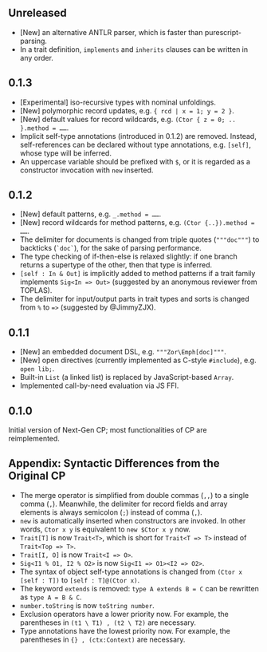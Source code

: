 ## Unreleased

- [New] an alternative ANTLR parser, which is faster than purescript-parsing.
- In a trait definition, `implements` and `inherits` clauses can be written in any order.

## 0.1.3

- [Experimental] iso-recursive types with nominal unfoldings.
- [New] polymorphic record updates, e.g. `{ rcd | x = 1; y = 2 }`.
- [New] default values for record wildcards, e.g. `(Ctor { z = 0; .. }.method = ……`.
- Implicit self-type annotations (introduced in 0.1.2) are removed. Instead, self-references can be declared without type annotations, e.g. `[self]`, whose type will be inferred.
- An uppercase variable should be prefixed with `$`, or it is regarded as a constructor invocation with `new` inserted.

## 0.1.2

- [New] default patterns, e.g. `_.method = ……`.
- [New] record wildcards for method patterns, e.g. `(Ctor {..}).method = ……`.
- The delimiter for documents is changed from triple quotes (`"""doc"""`) to backticks (`` `doc` ``), for the sake of parsing performance.
- The type checking of if-then-else is relaxed slightly: if one branch returns a supertype of the other, then that type is inferred.
- `[self : In & Out]` is implicitly added to method patterns if a trait family implements `Sig<In => Out>` (suggested by an anonymous reviewer from TOPLAS).
- The delimiter for input/output parts in trait types and sorts is changed from `%` to `=>` (suggested by @JimmyZJX).

## 0.1.1

- [New] an embedded document DSL, e.g. `"""Zor\Emph[doc]"""`.
- [New] open directives (currently implemented as C-style `#include`), e.g. `open lib;`.
- Built-in `List` (a linked list) is replaced by JavaScript-based `Array`.
- Implemented call-by-need evaluation via JS FFI.

## 0.1.0

Initial version of Next-Gen CP; most functionalities of CP are reimplemented.

## Appendix: Syntactic Differences from the Original CP

- The merge operator is simplified from double commas (`,,`) to a single comma (`,`). Meanwhile, the delimiter for record fields and array elements is always semicolon (`;`) instead of comma (`,`).
- `new` is automatically inserted when constructors are invoked. In other words, `Ctor x y` is equivalent to `new $Ctor x y` now.
- `Trait[T]` is now `Trait<T>`, which is short for `Trait<T => T>` instead of `Trait<Top => T>`.
- `Trait[I, O]` is now `Trait<I => O>`.
- `Sig<I1 % O1, I2 % O2>` is now `Sig<I1 => O1><I2 => O2>`.
- The syntax of object self-type annotations is changed from `(Ctor x [self : T])` to `[self : T]@(Ctor x)`.
- The keyword `extends` is removed: `type A extends B = C` can be rewritten as `type A = B & C`.
- `number.toString` is now `toString number`.
- Exclusion operators have a lower priority now. For example, the parentheses in `(t1 \ T1) , (t2 \ T2)` are necessary.
- Type annotations have the lowest priority now. For example, the parentheses in `{} , (ctx:Context)` are necessary.
